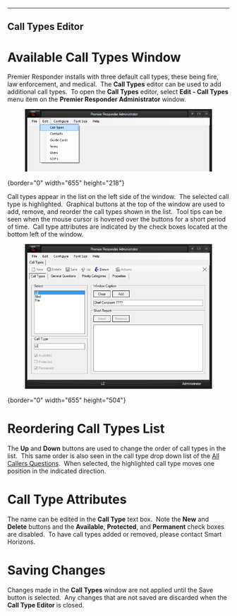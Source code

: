   -----------------------
  **Call Types Editor**
  -----------------------

# Available Call Types Window

Premier Responder installs with three default call types, these being
fire, law enforcement, and medical.  The **Call Types** editor can be
used to add additional call types.  To open the **Call Types** editor,
select **Edit - Call Types** menu item on the **Premier Responder
Administrator** window. 

<figure><img src=".gitbook/assets/Available Call Type Editor_files/image001.png" alt=""><figcaption></figcaption></figure>{border="0"
width="655" height="218"}

Call types appear in the list on the left side of the window.  The
selected call type is highlighted.  Graphical buttons at the top of the
window are used to add, remove, and reorder the call types shown in the
list.  Tool tips can be seen when the mouse cursor is hovered over the
buttons for a short period of time.  Call type attributes are indicated
by the check boxes located at the bottom left of the window.

<figure><img src=".gitbook/assets/Available Call Type Editor_files/image002.png" alt=""><figcaption></figcaption></figure>{border="0"
width="655" height="504"}

# Reordering Call Types List

The **Up** and **Down** buttons are used to change the order of call
types in the list.  This same order is also seen in the call type drop
down list of the [All Callers Questions](All%20Caller%20Questions.htm). 
When selected, the highlighted call type moves one position in the
indicated direction.

# Call Type Attributes

The name can be edited in the **Call Type** text box.  Note the **New**
and **Delete** buttons and the **Available**, **Protected**, and
**Permanent** check boxes are disabled.  To have call types added or
removed, please contact Smart Horizons.

# Saving Changes

Changes made in the **Call Types** window are not applied until the Save
button is selected.  Any changes that are not saved are discarded when
the **Call Type Editor** is closed.
